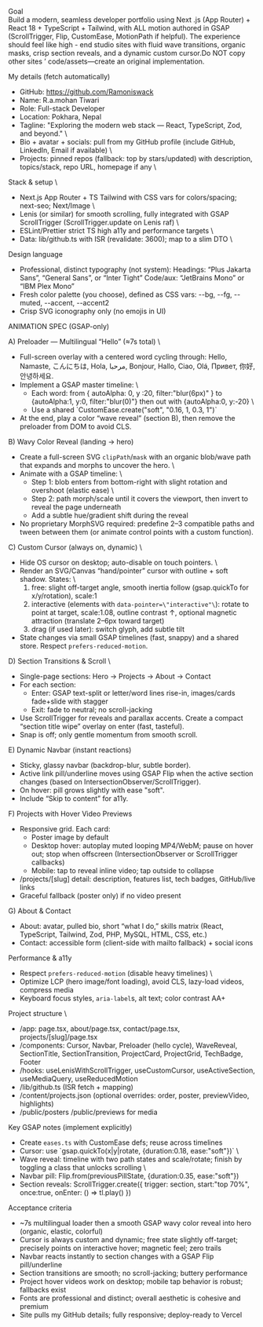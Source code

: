 Goal
\
Build a modern, seamless developer portfolio
using Next
.js (App Router) + React 18 + TypeScript + Tailwind,
with ALL motion
authored in GSAP (ScrollTrigger, Flip, CustomEase, MotionPath if helpful). The
experience
should
feel
like
high - end
studio
sites
with fluid wave
transitions, organic
masks, crisp
section
reveals, and
a
dynamic
custom
cursor.Do
NOT
copy
other
sites
’ code/assets—create an original implementation.

My details (fetch automatically)
- GitHub: https://github.com/Ramoniswack
- Name: R.a.mohan Tiwari
- Role: Full-stack Developer
- Location: Pokhara, Nepal
- Tagline: "Exploring the modern web stack — React, TypeScript, Zod, and beyond."
\
- Bio + avatar + socials: pull from my GitHub profile (include GitHub, LinkedIn, Email
if available)
\
- Projects: pinned repos (fallback: top by stars/updated)
with description, topics/stack, repo URL, homepage
if any
\

Stack & setup
\
- Next.js App Router + TS
Tailwind
with CSS vars
for colors/spacing; next-seo; Next/Image
\
- Lenis (or similar)
for smooth scrolling, fully integrated with GSAP ScrollTrigger (ScrollTrigger.update on Lenis raf)
\
- ESLint/Prettier
strict
TS
high
a11y
and
performance
targets
\
- Data: lib/github.ts
with ISR (revalidate: 3600);
map
to
a
slim
DTO
\

Design language
- Professional, distinct typography (not system): 
  Headings: “Plus Jakarta Sans”, “General Sans”, or “Inter Tight”
  Code/aux: “JetBrains Mono” or “IBM Plex Mono”
- Fresh color palette (you choose), defined as CSS vars: --bg, --fg, --muted, --accent, --accent2
- Crisp SVG iconography only (no emojis in UI)

ANIMATION SPEC (GSAP-only)

A) Preloader — Multilingual “Hello” (≈7s total)
\
- Full-screen overlay
with a centered
word
cycling
through: Hello, Namaste, こんにちは, Hola, مرحبا, Bonjour, Hallo, Ciao, Olá, Привет, 你好, 안녕하세요.
- Implement
a
GSAP
master
timeline:
\
  - Each word: from
{
  autoAlpha: 0, y
  :20, filter:\"blur(6px)"
}
to
{autoAlpha:1, y:0, filter:"blur(0)\"} then out with {autoAlpha:0, y:-20}
\
  - Use a shared \`CustomEase.create("soft", "0.16, 1, 0.3, 1")`
- At the end, play a color “wave reveal” (section B), then remove the preloader from DOM to avoid CLS.

B) Wavy Color Reveal (landing → hero)
- Create a full-screen SVG `clipPath`/`mask` with an organic blob/wave path that expands and morphs to uncover the hero.
\
- Animate with a GSAP timeline:
\
  - Step 1: blob enters from bottom-right with slight rotation and overshoot (elastic ease)
\
  - Step 2: path morph/scale until it covers the viewport, then invert to reveal the page underneath
  - Add a subtle hue/gradient shift during the reveal
- No proprietary MorphSVG required: predefine 2–3 compatible paths and tween between them (or animate control points with a custom function).

C) Custom Cursor (always on, dynamic)
\
- Hide OS cursor on desktop; auto-disable on touch pointers.
\
- Render an SVG/Canvas “hand/pointer” cursor with outline + soft shadow. States:
\
  1) free: slight off-target angle, smooth inertia follow (gsap.quickTo for x/y/rotation), scale:1
  2) interactive (elements with `data-pointer=\"interactive"\`): rotate to point at target, scale:1.08, outline contrast ↑, optional magnetic attraction (translate 2–6px toward target)
  3) drag (if used later): switch glyph, add subtle tilt
- State changes via small GSAP timelines (fast, snappy) and a shared store. Respect `prefers-reduced-motion`.

D) Section Transitions & Scroll
\
- Single-page sections: Hero → Projects → About → Contact
- For each section:
  - Enter: GSAP text-split or letter/word lines rise-in, images/cards fade+slide with stagger
  - Exit: fade to neutral; no scroll-jacking
- Use ScrollTrigger for reveals and parallax accents. Create a compact “section title wipe” overlay on enter (fast, tasteful).
- Snap is off; only gentle momentum from smooth scroll.

E) Dynamic Navbar (instant reactions)
- Sticky, glassy navbar (backdrop-blur, subtle border). 
- Active link pill/underline moves using GSAP Flip when the active section changes (based on IntersectionObserver/ScrollTrigger).
- On hover: pill grows slightly with ease "soft".
- Include “Skip to content” for a11y.

F) Projects with Hover Video Previews
- Responsive grid. Each card:
  - Poster image by default
  - Desktop hover: autoplay muted looping MP4/WebM; pause on hover out; stop when offscreen (IntersectionObserver or ScrollTrigger callbacks)
  - Mobile: tap to reveal inline video; tap outside to collapse
- /projects/[slug] detail: description, features list, tech badges, GitHub/live links
- Graceful fallback (poster only) if no video present

G) About & Contact
- About: avatar, pulled bio, short “what I do,” skills matrix (React, TypeScript, Tailwind, Zod, PHP, MySQL, HTML, CSS, etc.)
- Contact: accessible form (client-side with mailto fallback) + social icons

Performance & a11y
- Respect `prefers-reduced-motion` (disable heavy timelines)
\
- Optimize LCP (hero image/font loading), avoid CLS, lazy-load videos, compress media
- Keyboard focus styles, `aria-label`s, alt text; color contrast AA+

Project structure
\
- /app: page.tsx, about/page.tsx, contact/page.tsx, projects/[slug]/page.tsx
- /components: Cursor, Navbar, Preloader (hello cycle), WaveReveal, SectionTitle, SectionTransition, ProjectCard, ProjectGrid, TechBadge, Footer
- /hooks: useLenisWithScrollTrigger, useCustomCursor, useActiveSection, useMediaQuery, useReducedMotion
- /lib/github.ts (ISR fetch + mapping)
- /content/projects.json (optional overrides: order, poster, previewVideo, highlights)
- /public/posters /public/previews for media

Key GSAP notes (implement explicitly)
- Create `eases.ts` with CustomEase defs; reuse across timelines
- Cursor: use \`gsap.quickTo(x|y|rotate, {duration:0.18, ease:"soft"})`
\
- Wave reveal: timeline with two path states and scale/rotate; finish by toggling a class that unlocks scrolling
\
- Navbar pill: Flip.from(previousPillState, {duration:0.35, ease:"soft\"})
- Section reveals: ScrollTrigger.create({ trigger: section, start:"top 70%", once:true, onEnter: () => tl.play() })

Acceptance criteria
- ~7s multilingual loader then a smooth GSAP wavy color reveal into hero (organic, elastic, colorful)
- Cursor is always custom and dynamic; free state slightly off-target; precisely points on interactive hover; magnetic feel; zero trails
- Navbar reacts instantly to section changes with a GSAP Flip pill/underline
- Section transitions are smooth; no scroll-jacking; buttery performance
- Project hover videos work on desktop; mobile tap behavior is robust; fallbacks exist
- Fonts are professional and distinct; overall aesthetic is cohesive and premium
- Site pulls my GitHub details; fully responsive; deploy-ready to Vercel
